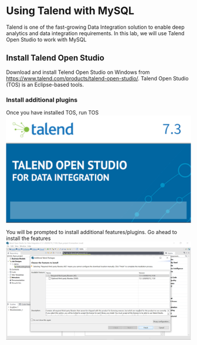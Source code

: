 # Using Talend with MySQL
Talend is one of the fast-growing Data Integration solution to enable deep analytics and data integration requirements. 
In this lab, we will use Talend Open Studio to work with MySQL
## Install Talend Open Studio
Download and install Telend Open Studio on Windows from https://www.talend.com/products/talend-open-studio/.
Talend Open Studio (TOS) is an Eclipse-based tools. 
### Install additional plugins
Once you have installed TOS, run TOS
![Install](img/T1.png)

You will be prompted to install additional features/plugins. Go ahead to install the features
![Features](img/T7.png)


